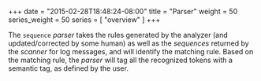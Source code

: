 +++
date = "2015-02-28T18:48:24-08:00"
title = "Parser"
weight = 50
series_weight = 50
series = [ "overview" ]
+++

The `sequence` _parser_ takes the rules generated by the analyzer (and updated/corrected by some human) as well as the _sequences_ returned by the _scanner_ for log messages, and will identify the matching rule. Based on the matching rule, the _parser_ will tag all the recognized tokens with a semantic tag, as defined by the user.